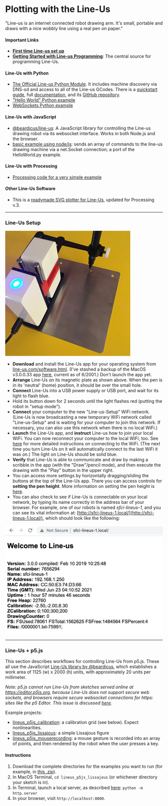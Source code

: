 # Plotting with the Line-Us

"Line-us is an internet connected robot drawing arm. It's small, portable and draws with a nice wobbly line using a real pen on paper."

#### Important Links

* [**First time Line-us set up**](https://www.line-us.com/help.html)
* [**Getting Started with Line-us Programming**](https://github.com/Line-us/Line-us-Programming): The central source for programming Line-Us.

#### Line-Us with Python

* [The Official Line-us Python Module](https://github.com/Line-us/Line-us-Programming#official-python-module-for-line-us). It includes machine discovery via DNS-sd and access to all of the Line-us GCodes. There is a [quickstart guide](https://lineuspythonmodule.readthedocs.io/en/latest/#quickstart), full [documentation](https://lineuspythonmodule.readthedocs.io/en/latest/#module-lineus), and its [GitHub repository](https://github.com/Line-us/LineUsPythonModule).
* ["Hello World" Python example](https://github.com/Line-us/Line-us-Programming/blob/master/Python/HelloWorld.py)
* [WebSockets Python example](https://github.com/Line-us/Line-us-Programming/blob/master/Python/HelloWorldWebsockets.py)

#### Line-Us with JavaScript

* [@beardicus/line-us](https://github.com/beardicus/line-us): A JavaScript library for controlling the Line-us drawing robot via its websocket interface. Works in both Node.js and the browser.
* [basic example using node/js](https://github.com/pandrr/line-us): sends an array of commands to the line-us drawing machine via a net.Socket connection; a port of the HelloWorld.py example.

#### Line-Us with Processing

* [Processing code for a very simple example](https://github.com/Line-us/Line-us-Programming/blob/master/Processing/HelloWorld/HelloWorld.pde)

#### Other Line-Us Software

* This is a [readymade SVG plotter for Line-Us](https://github.com/tbertz/LineUs_SVG/tree/release/v0.2), updated for Processing v.3.


---

### Line-Us Setup

![Line-Us on its plate](images/calibration3.jpg)

* **Download** and install the Line-Us app for your operating system from [line-us.com/software.html](https://www.line-us.com/software.html). (I've stashed a backup of the MacOS v3.0.0.33 app [here](tools/line-us-3.0.0build33.dmg), current as of 6/2001.) Don't launch the app yet. 
* **Arrange** Line-Us on its magnetic plate as shown above. When the pen is in its 'neutral' (home) position, it should be over the small hole.
* **Connect** Line-Us into a USB power supply or USB port, and wait for its light to flash blue.
* Hold its button down for 2 seconds until the light flashes red (putting the robot in "setup mode"). 
* **Connect** your computer to the new "Line-us-Setup" WiFi network. (Line-Us is now broadcasting a new temporary WiFi network called "Line-us-Setup" and is waiting for your computer to join this network. If necessary, you can also use this network when there is no local WiFi.)
* **Launch** the Line-Us app, and **instruct** Line-us how to join your local WiFi. You can now reconnect your computer to the local WiFi, too. See [here](https://www.line-us.com/help.html) for more detailed instructions on connecting to the WiFi. (The next time you turn Line-Us on it will automatically connect to the last WiFi it was on.) The light on Line-Us should be solid blue. 
* **Verify** that Line-Us is able to communicate and draw by making a scribble in the app (with the "Draw"/pencil mode), and then execute the drawing with the "Play" button in the upper right. 
* You can access more settings by horizontally dragging/sliding the buttons at the top of the Line-Us app. There you can access controls for **setting the pen height**. More information on setting the pen height is [here](https://www.line-us.com/help.html#3).
* You can also check to see if Line-Us is connectable on your local network, by typing its name correctly in the address bar of your browser. For example, one of our robots is named *sfci-lineus-1*, and you can see its vital information at: [http://sfci-lineus-1.local/](http://sfci-lineus-1.local/), which should look like the following: 

![lineus-server.png](images/lineus-server.png)

---

### Line-Us + p5.js

This section describes workflows for controlling Line-Us from p5.js. These all use the JavaScript [Line-Us library by @beardicus](https://github.com/beardicus/line-us), which establishes a work area of 1125 (w) x 2000 (h) units, with approximately 20 units per millimeter.

*Note: p5.js cannot run Line-Us from sketches served online at https://editor.p5js.org, because Line-Us does not support secure web sockets, and browsers require secure websocket connections for https: sites like the p5 Editor. This issue is discussed [here](https://forum.line-us.com/t/https-secure-websockets-only/586).*

Example projects: 

* [lineus_p5js_calibration](p5js/lineus_p5js_calibration): a calibration grid (see below). Expect nonlinearities. 
* [lineus_p5js_lissajous](p5js/lineus_p5js_lissajous): a simple Lissajous figure
* [lineus_p5js_mouserecording](p5js/lineus_p5js_mouserecording): a mouse gesture is recorded into an array of points, and then rendered by the robot when the user presses a key.

#### Instructions

1. Download the complete directories for the examples you want to run (for example, in [this .zip](https://github.com/golanlevin/DrawingWithMachines/archive/refs/heads/main.zip)). 
2. In MacOS Terminal, ```cd lineus_p5js_lissajous``` (or whichever directory your sketch is in).
3. In Terminal, launch a local server, as described [here](https://github.com/processing/p5.js/wiki/Local-server): ```python -m http.server```
4. In your browser, visit ```http://localhost:8000```.







